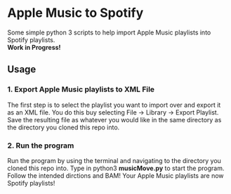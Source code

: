 # Apple Music to Spotify <br>
 Some simple python 3 scripts to help import Apple Music playlists into Spotify playlists. <br >
 **Work in Progress!** <br>
 
## Usage
### 1. Export Apple Music playlists to XML File <br >
The first step is to select the playlist you want to import over and export it as an XML file. You do this buy selecting File -> Library -> Export Playlist. Save the resulting file as whatever you would like in the same directory as the directory you cloned this repo into. <br>

### 2. Run the program <br >
Run the program by using the terminal and navigating to the directory you cloned this repo into. Type in python3 **musicMove.py** to start the program. Follow the intended dirctions and BAM! Your Apple Music playlists are now Spotify playlists!



